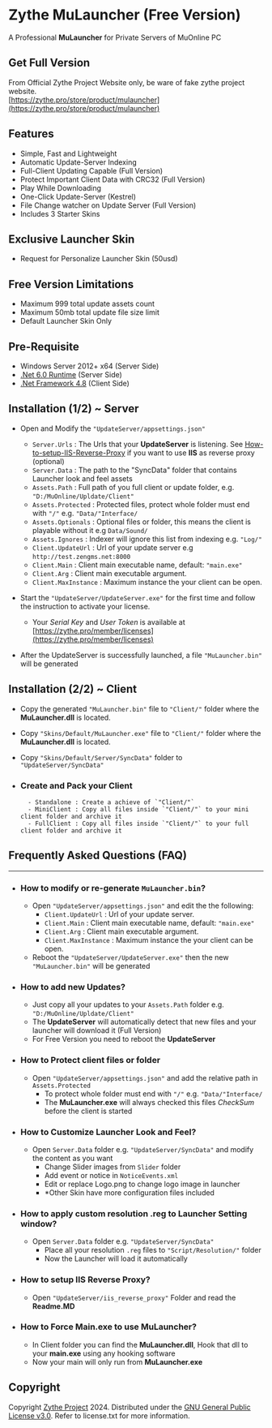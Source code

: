 # Zythe MuLauncher (Free Version)
A Professional **MuLauncher** for Private Servers of MuOnline PC
## Get Full Version
From Official Zythe Project Website only, be ware of fake zythe project website.<br />
[https://zythe.pro/store/product/mulauncher](https://zythe.pro/store/product/mulauncher) 

## Features
* Simple, Fast and Lightweight
* Automatic Update-Server Indexing
* Full-Client Updating Capable (Full Version)
* Protect Important Client Data with CRC32 (Full Version)
* Play While Downloading
* One-Click Update-Server (Kestrel)
* File Change watcher on Update Server (Full Version)
* Includes 3 Starter Skins 

## Exclusive Launcher Skin
* Request for Personalize Launcher Skin (50usd)

## Free Version Limitations
* Maximum 999 total update assets count
* Maximum 50mb total update file size limit
* Default Launcher Skin Only

## Pre-Requisite 
* Windows Server 2012+ x64 (Server Side)
* [.Net 6.0 Runtime](https://dotnet.microsoft.com/en-us/download/dotnet/6.0) (Server Side)
* [.Net Framework 4.8](https://go.microsoft.com/fwlink/?linkid=2088631) (Client Side)

## Installation (1/2) ~ Server
* Open and Modify the `"UpdateServer/appsettings.json"`
    - `Server.Urls` : The Urls that your **UpdateServer** is listening. See [How-to-setup-IIS-Reverse-Proxy](#how-to-setup-iis-reverse-proxy) if you want to use **IIS** as reverse proxy (optional)
    - `Server.Data` : The path to the "SyncData" folder that contains Launcher look and feel assets
    - `Assets.Path` : Full path of you full client or update folder, e.g. `"D:/MuOnline/Upldate/Client"`
    - `Assets.Protected` : Protected files, protect whole folder must end with `"/"` e.g. `"Data/"Interface/`
    - `Assets.Optionals` : Optional files or folder, this means the client is playable without it e.g `Data/Sound/`
    - `Assets.Ignores` : Indexer will ignore this list from indexing e.g. `"Log/"`
    - `Client.UpdateUrl` : Url of your update server e.g `http://test.zengms.net:8000`
    - `Client.Main` : Client main executable name, default: `"main.exe"`
    - `Client.Arg` : Client main executable argument.
    - `Client.MaxInstance` : Maximum instance the your client can be open.

* Start the `"UpdateServer/UpdateServer.exe"` for the first time and follow the instruction to activate your license.
    - Your *Serial Key* and *User Token* is available at [https://zythe.pro/member/licenses](https://zythe.pro/member/licenses)
* After the UpdateServer is successfully launched, a file `"MuLauncher.bin"` will be generated

## Installation (2/2) ~ Client 
* Copy the generated `"MuLauncher.bin"` file to `"Client/"` folder where the **MuLauncher.dll** is located.
* Copy `"Skins/Default/MuLauncher.exe"` file to `"Client/"` folder where the **MuLauncher.dll** is located.
* Copy `"Skins/Default/Server/SyncData"` folder to `"UpdateServer/SyncData"`

* ### Create and Pack your Client
        - Standalone : Create a achieve of `"Client/"` 
        - MiniClient : Copy all files inside `"Client/"` to your mini client folder and archive it
        - FullClient : Copy all files inside `"Client/"` to your full client folder and archive it


## Frequently Asked Questions (FAQ)
---
* ### How to modify or re-generate `MuLauncher.bin`? 
    * Open `"UpdateServer/appsettings.json"` and edit the the following:
        - `Client.UpdateUrl` : Url of your update server.
        - `Client.Main` : Client main executable name, default: `"main.exe"`
        - `Client.Arg` : Client main executable argument.
        - `Client.MaxInstance` : Maximum instance the your client can be open.
    * Reboot the `"UpdateServer/UpdateServer.exe"` then the new `"MuLauncher.bin"` will be generated

* ### How to add new Updates? 
    - Just copy all your updates to your `Assets.Path` folder e.g. `"D:/MuOnline/Upldate/Client"`
    - The **UpdateServer** will automatically detect that new files and your launcher will download it (Full Version)
    - For Free Version you need to reboot the **UpdateServer**

* ### How to Protect client files or folder 
    * Open `"UpdateServer/appsettings.json"` and add the relative path in `Assets.Protected` 
        - To protect whole folder must end with `"/"` e.g. `"Data/"Interface/`
        - The **MuLauncher.exe** will always checked this files *CheckSum* before the client is started

* ### How to Customize Launcher Look and Feel? 
    * Open `Server.Data` folder e.g. `"UpdateServer/SyncData"` and modify the content as you want
        - Change Slider images from `Slider` folder
        - Add event or notice in `NoticeEvents.xml`
        - Edit or replace Logo.png to change logo image in launcher
        - *Other Skin have more configuration files included

* ### How to apply custom resolution .reg to Launcher Setting window?
    * Open `Server.Data` folder e.g. `"UpdateServer/SyncData"`
        - Place all your resolution `.reg` files to `"Script/Resolution/"` folder
        - Now the Launcher will load it automatically

* ### How to setup IIS Reverse Proxy?
    * Open `"UpdateServer/iis_reverse_proxy"` Folder and read the **Readme.MD**
 
* ### How to Force Main.exe to use MuLauncher?
    * In Client folder you can find the **MuLauncher.dll**, Hook that dll to your **main.exe** using any hooking software
    * Now your main will only run from **MuLauncher.exe**


## Copyright
Copyright [Zythe Project](http://zythe.pro) 2024. Distributed under the [GNU General Public License v3.0](https://opensource.org/license/agpl-v3/). Refer to license.txt for more information.
